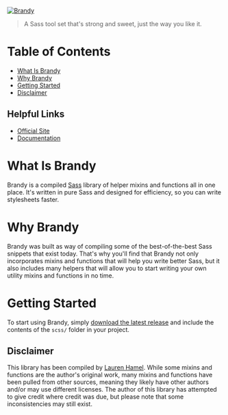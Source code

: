 [![Brandy](https://laurenhamel.github.io/brandy/assets/images/brandy.logo.svg)](//laurenhamel.github.io/brandy)

> A Sass tool set that's strong and sweet, just the way you like it.

# Table of Contents

- [What Is Brandy](#what-is-brandy)
- [Why Brandy](#why-brandy)
- [Getting Started](#getting-started)
- [Disclaimer](#disclaimer)

## Helpful Links

- [Official Site](//laurenhamel.github.io/brandy)
- [Documentation](//laurenhamel.github.io/brandy/docs)

# What Is Brandy

Brandy is a compiled [Sass](//sass-lang.com) library of helper mixins and functions all in one place. It's written in pure Sass and designed for efficiency, so you can write stylesheets faster.

# Why Brandy

Brandy was built as way of compiling some of the best-of-the-best Sass snippets that exist today. That's why you'll find that Brandy not only incorporates mixins and functions that will help you write better Sass, but it also includes many helpers that will allow you to start writing your own utility mixins and functions in no time.

# Getting Started

To start using Brandy, simply [download the latest release](/releases/latest) and include the contents of the `scss/` folder in your project.

## Disclaimer
This library has been compiled by [Lauren Hamel](www.laurenhamel.me). While some mixins and functions are the author's original work, many mixins and functions have been pulled from other sources, meaning they likely have other authors and/or may use different licenses. The author of this library has attempted to give credit where credit was due, but please note that some inconsistencies may still exist. 